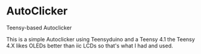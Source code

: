 # AutoClicker
Teensy-based Autoclicker

This is a simple Autoclicker using Teensyduino and a Teensy 4.1
the Teensy 4.X likes OLEDs better than iic LCDs so that's what I had and used. 
